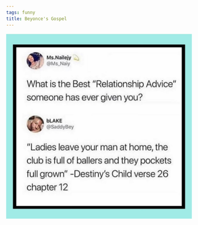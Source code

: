 ```yaml
---
tags: funny
title: Beyonce's Gospel
---
```


![bey](https://raw.githubusercontent.com/muneer78/muneer78.github.io/master/images/destiny.jpg)
